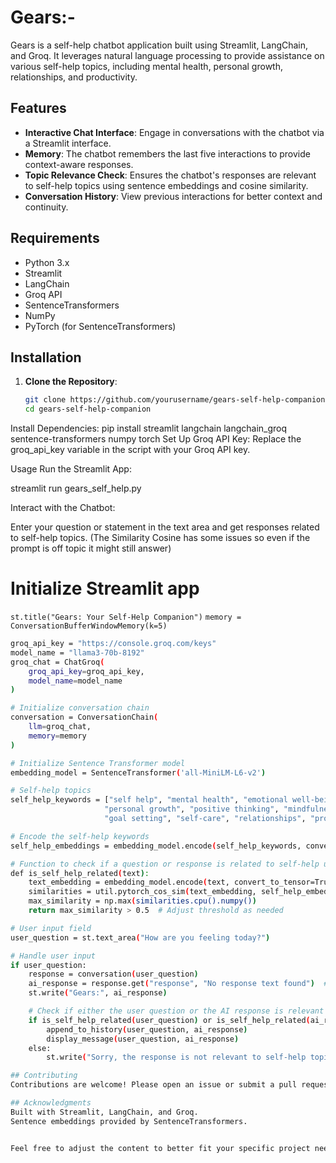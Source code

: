 # Gears:-

Gears is a self-help chatbot application built using Streamlit, LangChain, and Groq. It leverages natural language processing to provide assistance on various self-help topics, including mental health, personal growth, relationships, and productivity.

## Features

- **Interactive Chat Interface**: Engage in conversations with the chatbot via a Streamlit interface.
- **Memory**: The chatbot remembers the last five interactions to provide context-aware responses.
- **Topic Relevance Check**: Ensures the chatbot's responses are relevant to self-help topics using sentence embeddings and cosine similarity.
- **Conversation History**: View previous interactions for better context and continuity.

## Requirements

- Python 3.x
- Streamlit
- LangChain
- Groq API
- SentenceTransformers
- NumPy
- PyTorch (for SentenceTransformers)

## Installation

1. **Clone the Repository**:
   ```bash
   git clone https://github.com/yourusername/gears-self-help-companion.git
   cd gears-self-help-companion
Install Dependencies:
pip install streamlit langchain langchain_groq sentence-transformers numpy torch
Set Up Groq API Key:
Replace the groq_api_key variable in the script with your Groq API key.

Usage
Run the Streamlit App:

streamlit run gears_self_help.py

Interact with the Chatbot:

Enter your question or statement in the text area and get responses related to self-help topics.
(The Similarity Cosine has some issues so even if the prompt is off topic it might still answer)

# Initialize Streamlit app
`st.title("Gears: Your Self-Help Companion")`
`memory = ConversationBufferWindowMemory(k=5)`
   ```bash
   groq_api_key = "https://console.groq.com/keys"
   model_name = "llama3-70b-8192"
   groq_chat = ChatGroq(
       groq_api_key=groq_api_key,
       model_name=model_name
   )
   
   # Initialize conversation chain
   conversation = ConversationChain(
       llm=groq_chat,
       memory=memory
   )
   
   # Initialize Sentence Transformer model
   embedding_model = SentenceTransformer('all-MiniLM-L6-v2')
   
   # Self-help topics
   self_help_keywords = ["self help", "mental health", "emotional well-being", "stress management", 
                        "personal growth", "positive thinking", "mindfulness", "motivation", 
                        "goal setting", "self-care", "relationships", "productivity", "confidence"]
   
   # Encode the self-help keywords
   self_help_embeddings = embedding_model.encode(self_help_keywords, convert_to_tensor=True)
   
   # Function to check if a question or response is related to self-help using embeddings
   def is_self_help_related(text):
       text_embedding = embedding_model.encode(text, convert_to_tensor=True)
       similarities = util.pytorch_cos_sim(text_embedding, self_help_embeddings)
       max_similarity = np.max(similarities.cpu().numpy())
       return max_similarity > 0.5  # Adjust threshold as needed
   
   # User input field
   user_question = st.text_area("How are you feeling today?")
   
   # Handle user input
   if user_question:
       response = conversation(user_question)
       ai_response = response.get("response", "No response text found")  # Adjust according to the actual response structure
       st.write("Gears:", ai_response)
   
       # Check if either the user question or the AI response is relevant to self-help topics
       if is_self_help_related(user_question) or is_self_help_related(ai_response):
           append_to_history(user_question, ai_response)
           display_message(user_question, ai_response)
       else:
           st.write("Sorry, the response is not relevant to self-help topics. Please ask another question related to mental health, personal growth, relationships, or productivity.")

## Contributing
Contributions are welcome! Please open an issue or submit a pull request for any changes or improvements.

## Acknowledgments
Built with Streamlit, LangChain, and Groq.
Sentence embeddings provided by SentenceTransformers.


Feel free to adjust the content to better fit your specific project needs and details.
